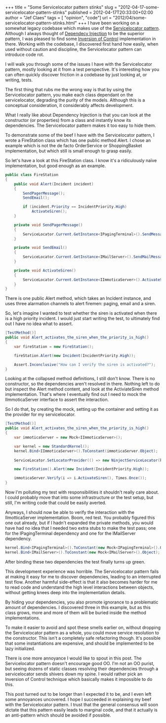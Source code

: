 +++
title = "Some Servicelocator pattern stinks"
slug = "2012-04-17-some-servicelocator-pattern-stinks"
published = 2012-04-17T20:33:00+02:00
author = "Jef Claes"
tags = [ "opinion", "code"]
url = "2012/04/some-servicelocator-pattern-stinks.html"
+++
I have been working on a somewhat legacy codebase which makes use of the
[Servicelocator
pattern](http://martinfowler.com/articles/injection.html#UsingAServiceLocator).
Although I always thought of [Dependecy
Injection](http://martinfowler.com/articles/injection.html#FormsOfDependencyInjection)
to be the superior pattern, I was pleased to find some [Inversion of
Control](http://martinfowler.com/articles/injection.html#InversionOfControl)
implementation in there. Working with the codebase, I discovered first
hand how easily, when used without caution and discipline, the
Servicelocator pattern can introduce code rot.  
  
I will walk you through some of the issues I have with the
Servicelocator pattern, mostly looking at it from a test perspective.
It's interesting how you can often quickly discover friction in a
codebase by just looking at, or writing, tests.  
  
The first thing that rubs me the wrong way is that by using the
Servicelocator pattern, you make each class dependant on the
servicelocator, degrading the purity of the models. Although this is a
conceptual consideration, it considerably affects development.  
  
What I really like about Dependency Injection is that you can look at
the constructor (or properties) from a class and instantly know its
dependencies. The Servicelocator pattern makes it too easy to hide
them.  
  
To demonstrate some of the beef I have with the Servicelocator pattern,
I wrote a FireStation class which has one public method Alert. I chose
an example which is not the de facto OrderService or ShoppingBasket
implementation, but which still is small enough to grasp easily.  
  
So let's have a look at this FireStation class. I know it's a
ridiculously naïve implementation, but good enough as an example.  

```csharp
public class FireStation
{
    public void Alert(Incident incident)
    {
        SendPagerMessage();
        SendEmail();

        if (incident.Priority == IncidentPriority.High)            
            ActivateSiren();                        
    }

    private void SendPagerMessage()
    {
        ServiceLocator.Current.GetInstance<IPagingTerminal>().SendMessage();
    }

    private void SendEmail()
    {
        ServiceLocator.Current.GetInstance<IMailServer>().SendMailMessage();
    }

    private void ActivateSiren()
    {
        ServiceLocator.Current.GetInstance<IImmoticaServer>().ActivateSiren();
    }
}
```

There is one public Alert method, which takes an Incident instance, and
uses three alarmation channels to alert firemen: paging, email and a
siren.  
  
So, let's imagine I wanted to test whether the siren is activated when
there is a high priority incident. I would just start writing the test,
to ultimately find out I have no idea what to assert.  

```csharp
[TestMethod()]        
public void Alert_activates_the_siren_when_the_priority_is_high()
{
    var fireStation = new FireStation();

    fireStation.Alert(new Incident(IncidentPriority.High));

    Assert.Inconclusive("How can I verify the siren is activated?");
}
```

Looking at the collapsed method definitions, I still don't know. There
is no constructor, so the dependencies aren't resolved in there. Nothing
left to do but inspect the Alert method content, and look at the
ActiviateSiren method implementation. That's where I eventually find out
I need to mock the IImmoticaServer interface to assert the
interaction.  
  
So I do that, by creating the mock, setting up the container and setting
it as the provider for my servicelocator.  

```csharp
[TestMethod()]    
public void Alert_activates_the_siren_when_the_priority_is_high()
{            
    var immoticaServer = new Mock<IImmoticaServer>();

    var kernel = new StandardKernel();
    kernel.Bind<IImmoticaServer>().ToConstant(immoticaServer.Object);
    
    ServiceLocator.SetLocatorProvider(() => new NinjectServiceLocator(kernel));    

    new FireStation().Alert(new Incident(IncidentPriority.High));

    immoticaServer.Verify(i => i.ActivateSiren(), Times.Once());
}
```

Now I'm polluting my test with responsibilities it shouldn't really care
about. I could probably move that into some infrastructure or the test
setup, but still, I'm writing code that could be easily averted.  
  
Anyways, I should now be able to verify the interaction with the
IImotticaServer implementation. Boom, red test. You probably figured
this one out already, but if I hadn't expanded the private methods, you
would have had no idea that I needed two extra stubs to make the test
pass; one for the IPagingTerminal dependency and one for the IMailServer
dependency.  

```csharp
kernel.Bind<IPagingTerminal>().ToConstant(new Mock<IPagingTerminal>().Object);
kernel.Bind<IMailServer>().ToConstant(new Mock<IMailServer>().Object);
```

After binding these two dependencies the test finally turns up green.  
  
This development experience was horrible. The Servicelocator pattern
fails at making it easy for me to discover dependencies, leading to an
interrupted test flow. Another harmful side-effect is that it also
becomes harder for me to read code and understand the high level
interactions between objects, without getting knees deep into the
implementation details.  
  
By hiding your dependencies, you also promote ignorance to a problematic
amount of dependencies. I discovered three in this example, but as this
class grows, more and more of them will be buried inside the method
implementations.  
  
To make it easier to avoid and spot these smells earlier on, without
dropping the Servicelocator pattern as a whole, you could move service
resolution to the constructor. This isn't a completely safe refactoring
though. It's possible that some instantiations are expensive, and should
be implemented to be lazy initialized.  
  
There is one more annoyance I would like to spout in this post. The
Servicelocator pattern doesn't encourage good OO. I'm not an OO purist,
but seeing dozens of static classes resolving their dependencies through
a servicelocator sends shivers down my spine. I would rather pick an
Inversion of Control technique which basically makes it impossible to do
this.  
  
This post turned out to be longer than I expected it to be, and I even
left some annoyances uncovered. I hope I succeeded in explaining my beef
with the Servicelocator pattern. I trust that the general consensus will
soon dictate that this pattern easily leads to marginal code, and that
it actually is an anti-pattern which should be avoided if possible.

